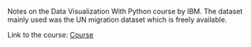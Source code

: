 Notes on the Data Visualization With Python course by IBM. The dataset mainly used was the UN migration dataset which is freely available.

Link to the course: [Course](https://cognitiveclass.ai/courses/data-visualization-with-python/)
